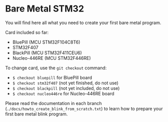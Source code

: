 # Bare Metal STM32
You will find here all what you need to create your first bare metal program.

Card included so far:
- BluePill (MCU STM32F104C8T6)
- STM32F407
- BlackPill (MCU STM32F411CEU6)
- Nucleo-446RE (MCU STM32F446RE)
  
To change card, use the `git checkout` command:
- `$ checkout bluepill`    for BluePill board
- `$ checkout stm32f407`   (not yet finished, do not use)
- `$ checkout blackpill`   (not yet included, do not use)
- `$ checkout nucleo446re` for Nucleo-446RE board
  
Please read the documentation in each branch (`./docs/howto_create_blink_from_scratch.txt`) to learn how to prepare your first bare metal blink program.
